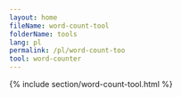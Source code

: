 ```yaml
---
layout: home
fileName: word-count-tool
folderName: tools
lang: pl
permalink: /pl/word-count-too
tool: word-counter
---
```

{% include section/word-count-tool.html %}